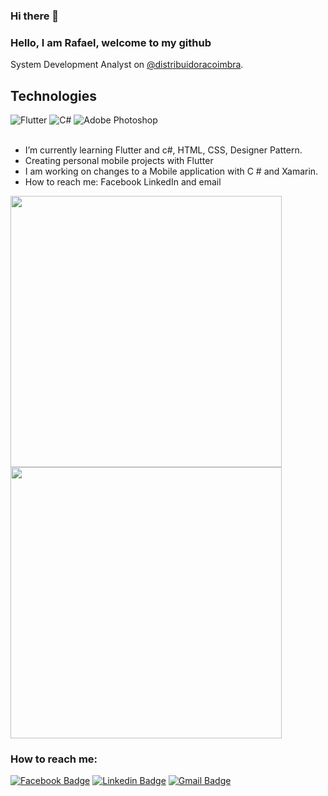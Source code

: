 ### Hi there 👋

### Hello, I am Rafael, welcome to my github
System Development Analyst on  [@distribuidoracoimbra](https://github.com/orgs/distribuidoracoimbra).

## Technologies

<div text-align="justify">
<img alt="Flutter" src="https://img.shields.io/badge/Flutter-%2302569B.svg?style=for-the-badge&logo=Flutter&logoColor=white"/>
<img alt="C#" src="https://img.shields.io/badge/c%23%20-%23239120.svg?&style=for-the-badge&logo=c-sharp&logoColor=white"/>
<img alt="Adobe Photoshop" src="https://img.shields.io/badge/adobe%20photoshop%20-%2331A8FF.svg?&style=for-the-badge&logo=adobe%20photoshop&logoColor=white"/>
</div>
<br>

- I’m currently learning Flutter and c#, HTML, CSS, Designer Pattern.
- Creating personal mobile projects with Flutter
- I am working on changes to a Mobile application with C # and Xamarin.
- How to reach me: Facebook LinkedIn and email

<img width="434px" src="https://github-readme-stats.vercel.app/api/top-langs/?username=rafamadson&langs_count=8)](https://github.com/rafamadson/" />
<img width="434px" src="https://github-readme-stats.vercel.app/api?username=rafamadson&hide=contribs,prs" />

### How to reach me:
[![Facebook Badge](https://img.shields.io/badge/-@RafaMadson-6633cc?style=flat-square&labelColor=6633cc&logo=Facebook&logoColor=white&link=https://facebook.com/rafaelmadson16)](https://facebook.com/rafaelmadson16) 
[![Linkedin Badge](https://img.shields.io/badge/-Rafael%20Madson-6633cc?style=flat-square&logo=Linkedin&logoColor=white&link=https://www.linkedin.com/in/rafael-madson-33262312b/)](https://www.linkedin.com/in/rafamadson/) 
[![Gmail Badge](https://img.shields.io/badge/-rafaelmadson15@gmail.com-6633cc?style=flat-square&logo=Gmail&logoColor=white&link=mailto:rafaelmadson15@gmail.com)](mailto:rafaelmadson15@gmail.com)



